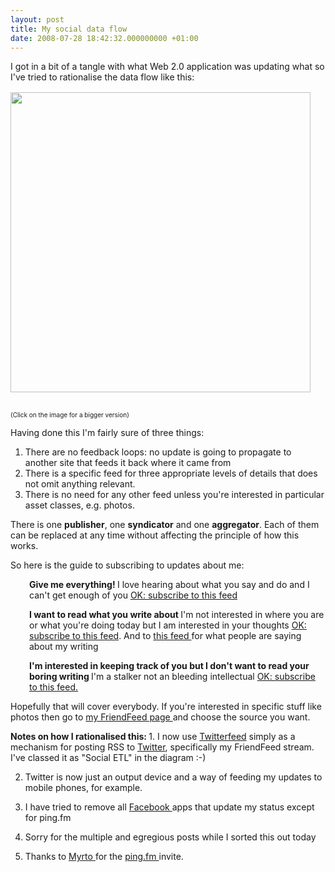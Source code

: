 ```yaml
---
layout: post
title: My social data flow
date: 2008-07-28 18:42:32.000000000 +01:00
---
```

I got in a bit of a tangle with what Web 2.0 application was updating what so I've tried to rationalise the data flow like this:
<a href="http://www.dominicsayers.com/socialdataflow/" target="_blank"><img style="margin-top:16px;margin-bottom:16px;border-width:0;" src="http://www.dominicsayers.com/socialdataflow/SocialDataFlowThumb.png" alt="" width="480" /></a>
<p style="font-size:x-small;">(Click on the image for a bigger version)</p>

Having done this I'm fairly sure of three things:
<ol>
	<li>There are no feedback loops: no update is going to propagate to another site that feeds it back where it came from</li>
	<li>There is a specific feed for three appropriate levels of details that does not omit anything relevant.</li>
	<li>There is no need for any other feed unless you're interested in particular asset classes, e.g. photos.</li>
</ol>
There is one <strong>publisher</strong>, one <strong>syndicator</strong> and one <strong>aggregator</strong>. Each of them can be replaced at any time without affecting the principle of how this works.

So here is the guide to subscribing to updates about me:
<p style="padding-left:30px;"><strong>Give me everything!
</strong>I love hearing about what you say and do and I can't get enough of you
<a href="http://friendfeed.com/dominicsayers?format=atom" target="_blank">OK: subscribe to this feed</a>

</p><p style="padding-left:30px;"><strong>I</strong><strong> want to read what you write about
</strong>I'm not interested in where you are or what you're doing today but I am interested in your thoughts
<a href="http://blog.dominicsayers.com/feed" target="_blank">OK: subscribe to this feed</a>. And to <a href="http://blog.dominicsayers.com/comments/feed" target="_blank">this feed </a>for what people are saying about my writing

</p><p style="padding-left:30px;"><strong>I'm interested in keeping track of you but I don't want to read your boring writing
</strong>I'm a stalker not an bleeding intellectual
<a href="http://friendfeed.com/dominicsayers?service=internal&amp;format=atom" target="_blank">OK: subscribe to this feed.</a>

Hopefully that will cover everybody. If you're interested in specific stuff like photos then go to <a href="http://friendfeed.com/dominicsayers" target="_blank">my FriendFeed page </a>and choose the source you want.

<strong>Notes on how I rationalised this:
</strong>1. I now use <a href="http://twitterfeed.com/" target="_blank">Twitterfeed</a> simply as a mechanism for posting RSS to <a href="http://twitter.com/dominicsayers" target="_blank">Twitter</a>, specifically my FriendFeed stream. I've classed it as "Social ETL" in the diagram :-)

2. Twitter is now just an output device and a way of feeding my updates to mobile phones, for example.

3. I have tried to remove all <a href="http://www.facebook.com/profile.php?id=509253174" target="_blank">Facebook </a>apps that update my status except for ping.fm

4. Sorry for the multiple and egregious posts while I sorted this out today

5. Thanks to <a href="http://www.flickr.com/people/mlazopoulou/" target="_blank">Myrto </a>for the <a href="http://ping.fm" target="_blank">ping.fm </a>invite.</p>
